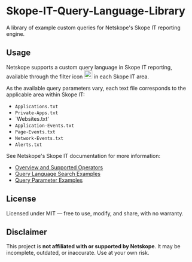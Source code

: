 # Skope-IT-Query-Language-Library
A library of example custom queries for Netskope's Skope IT reporting engine.

## Usage
Netskope supports a custom query language in Skope IT reporting, available through the filter icon <img width="22" height="22" alt="Filter icon" src="https://github.com/user-attachments/assets/3a1cf835-19ff-4e9e-8718-c81be26db723" /> in each Skope IT area.

As the available query parameters vary, each text file corresponds to the applicable area within Skope IT:
- `Applications.txt`
- `Private-Apps.txt`
- `Websites.txt'
- `Application-Events.txt`
- `Page-Events.txt`
- `Network-Events.txt`
- `Alerts.txt`

See Netskope's Skope IT documentation for more information:
- [Overview and Supported Operators](https://docs.netskope.com/en/skope-it-query-language)
- [Query Language Search Examples](https://docs.netskope.com/en/skope-it-query-language-search-examples)
- [Query Parameter Examples](https://docs.netskope.com/en/skope-it-queries-library)

## License
Licensed under MIT — free to use, modify, and share, with no warranty.

## Disclaimer
This project is **not affiliated with or supported by Netskope**. It may be incomplete, outdated, or inaccurate. Use at your own risk.
